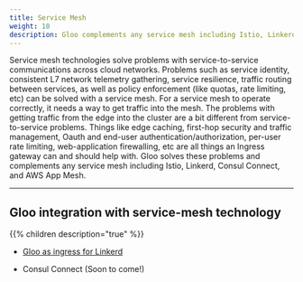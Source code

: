 ```yaml
---
title: Service Mesh
weight: 10
description: Gloo complements any service mesh including Istio, Linkerd, Consul Connect, and AWS App Mesh.
---
```


Service mesh technologies solve problems with service-to-service communications across cloud networks. Problems such as service identity, consistent L7 network telemetry gathering, service resilience, traffic routing between services, as well as policy enforcement (like quotas, rate limiting, etc) can be solved with a service mesh. For a service mesh to operate correctly, it needs a way to get traffic into the mesh. The problems with getting traffic from the edge into the cluster are a bit different from service-to-service problems. Things like edge caching, first-hop security and traffic management, Oauth and end-user authentication/authorization, per-user rate limiting, web-application firewalling, etc are all things an Ingress gateway can and should help with. Gloo solves these problems and complements any service mesh including Istio, Linkerd, Consul Connect, and AWS App Mesh.

---

## Gloo integration with service-mesh technology

{{% children description="true" %}}


* [Gloo as ingress for Linkerd](https://linkerd.io/2/tasks/using-ingress/#gloo)

* Consul Connect (Soon to come!)
